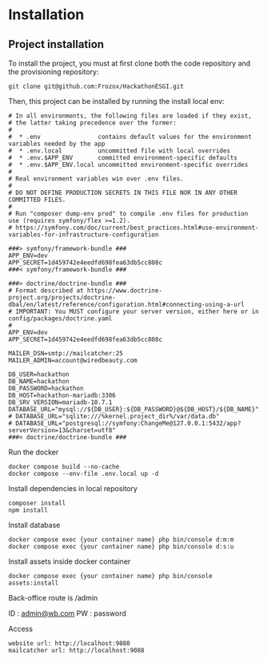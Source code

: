 Installation
============

Project installation
--------------------


To install the project, you must at first clone both the code repository and the provisioning repository:
```
git clone git@github.com:Frozox/HackathonESGI.git
```

Then, this project can be installed by running the install local env:
```
# In all environments, the following files are loaded if they exist,
# the latter taking precedence over the former:
#
#  * .env                contains default values for the environment variables needed by the app
#  * .env.local          uncommitted file with local overrides
#  * .env.$APP_ENV       committed environment-specific defaults
#  * .env.$APP_ENV.local uncommitted environment-specific overrides
#
# Real environment variables win over .env files.
#
# DO NOT DEFINE PRODUCTION SECRETS IN THIS FILE NOR IN ANY OTHER COMMITTED FILES.
#
# Run "composer dump-env prod" to compile .env files for production use (requires symfony/flex >=1.2).
# https://symfony.com/doc/current/best_practices.html#use-environment-variables-for-infrastructure-configuration

###> symfony/framework-bundle ###
APP_ENV=dev
APP_SECRET=1d459742e4eedfd698fea63db5cc808c
###< symfony/framework-bundle ###

###> doctrine/doctrine-bundle ###
# Format described at https://www.doctrine-project.org/projects/doctrine-dbal/en/latest/reference/configuration.html#connecting-using-a-url
# IMPORTANT: You MUST configure your server version, either here or in config/packages/doctrine.yaml
#
APP_ENV=dev
APP_SECRET=1d459742e4eedfd698fea63db5cc808c

MAILER_DSN=smtp://mailcatcher:25
MAILER_ADMIN=account@wiredbeauty.com

DB_USER=hackathon
DB_NAME=hackathon
DB_PASSWORD=hackathon
DB_HOST=hackathon-mariadb:3306
DB_SRV_VERSION=mariadb-10.7.1
DATABASE_URL="mysql://${DB_USER}:${DB_PASSWORD}@${DB_HOST}/${DB_NAME}"
# DATABASE_URL="sqlite:///%kernel.project_dir%/var/data.db"
# DATABASE_URL="postgresql://symfony:ChangeMe@127.0.0.1:5432/app?serverVersion=13&charset=utf8"
###< doctrine/doctrine-bundle ###
```

Run the docker 

```
docker compose build --no-cache
docker compose --env-file .env.local up -d 
```

Install dependencies in local repository

```
composer install
npm install
```
Install database 

```
docker compose exec {your container name} php bin/console d:m:m
docker compose exec {your container name} php bin/console d:s:u
```

Install assets inside docker container 

```
docker compose exec {your container name} php bin/console assets:install
```

Back-office route is /admin

ID : admin@wb.com
PW : password

Access

```
website url: http://localhost:9080
mailcatcher url: http://localhost:9088
```